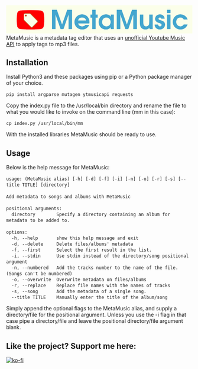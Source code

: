 
![MetaMusic Logo](./metamusic.png)
MetaMusic is a metadata tag editor that uses an [unofficial Youtube Music API](https://pypi.org/project/ytmusicapi/) to apply tags to mp3 files.

## Installation
Install Python3 and these packages using pip or a Python package manager of your choice.

```
pip install argparse mutagen ytmusicapi requests
```

Copy the index.py file to the /usr/local/bin directory and rename the file to what you would like to invoke on the command line (mm in this case):
```
cp index.py /usr/local/bin/mm
```

With the installed libraries MetaMusic should be ready to use.

## Usage
Below is the help message for MetaMusic:
```
usage: (MetaMusic alias) [-h] [-d] [-f] [-i] [-n] [-o] [-r] [-s] [--title TITLE] [directory]

Add metadata to songs and albums with MetaMusic

positional arguments:
  directory        Specify a directory containing an album for metadata to be added to.

options:
  -h, --help       show this help message and exit
  -d, --delete     Delete files/albums' metadata
  -f, --first      Select the first result in the list.
  -i, --stdin      Use stdin instead of the directory/song positional argument
  -n, --numbered   Add the tracks number to the name of the file. (Songs can't be numbered)
  -o, --overwrite  Overwrite metadata on files/albums
  -r, --replace    Replace file names with the names of tracks
  -s, --song       Add the metadata of a single song.
  --title TITLE    Manually enter the title of the album/song

```

Simply append the optional flags to the MetaMusic alias, and supply a directory/file for the positional argument. Unless you use the -i flag in that case pipe a directory/file and leave the positional directory/file argument blank.

## Like the project? Support me here:
[![ko-fi](https://ko-fi.com/img/githubbutton_sm.svg)](https://ko-fi.com/Q5Q8DP9QS)
